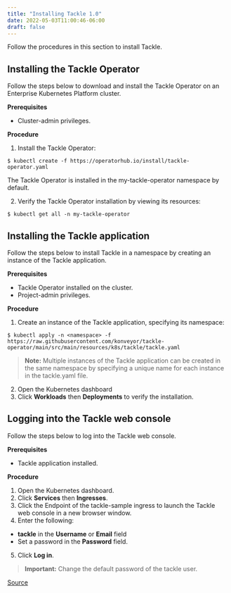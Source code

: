 ```yaml
---
title: "Installing Tackle 1.0"
date: 2022-05-03T11:00:46-06:00
draft: false
---
```

Follow the procedures in this section to install Tackle.

## Installing the Tackle Operator
Follow the steps below to download and install the Tackle Operator on an Enterprise Kubernetes Platform cluster.

**Prerequisites**
* Cluster-admin privileges.

**Procedure**

1. Install the Tackle Operator:

```
$ kubectl create -f https://operatorhub.io/install/tackle-operator.yaml
```
The Tackle Operator is installed in the my-tackle-operator namespace by default.

2. Verify the Tackle Operator installation by viewing its resources:

```
$ kubectl get all -n my-tackle-operator
```
## Installing the Tackle application
Follow the steps below to install Tackle in a namespace by creating an instance of the Tackle application.

**Prerequisites**
* Tackle Operator installed on the cluster.
* Project-admin privileges.

**Procedure**
1. Create an instance of the Tackle application, specifying its namespace:
```
$ kubectl apply -n <namespace> -f https://raw.githubusercontent.com/konveyor/tackle-operator/main/src/main/resources/k8s/tackle/tackle.yaml
```
> **Note:** Multiple instances of the Tackle application can be created in the same namespace by specifying a unique name for each instance in the tackle.yaml file.

2. Open the Kubernetes dashboard
3. Click **Workloads** then **Deployments** to verify the installation.

## Logging into the Tackle web console
Follow the steps below to log into the Tackle web console.

**Prerequisites**
* Tackle application installed.

**Procedure**
1. Open  the Kubernetes dashboard.
2. Click **Services** then **Ingresses**.
3. Click the Endpoint of the tackle-sample ingress to launch the Tackle web console in a new browser window.
4. Enter the following:
* **tackle** in the **Username** or **Email** field
* Set a password in the **Password** field.
5. Click **Log in**.

> **Important:** Change the default password of the tackle user.

[Source](https://github.com/konveyor/konveyor.github.io/blob/main/content/Tackle/installation.md)
